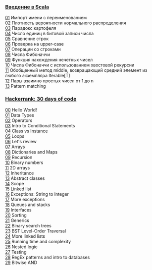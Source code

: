 ### [Введение в Scala](https://stepik.org/course/16243)  
[01](stepik-introduction-to-scala/01-namespace.scala) Импорт имени с переименованием  
[02](stepik-introduction-to-scala/02-normal-distribution.scala) Плотность вероятности нормального распределения  
[03](stepik-introduction-to-scala/03-potato-paradox.scala) Парадокс картофеля  
[04](stepik-introduction-to-scala/04-circular-shift.scala) Число единиц в битовой записи числа  
[05](stepik-introduction-to-scala/05-string-pool.md) Сравнение строк  
[06](stepik-introduction-to-scala/06-is-capital.scala) Проверка на upper-case  
[07](stepik-introduction-to-scala/07-operations-with-strings.scala) Операции со строками  
[08](stepik-introduction-to-scala/08-fibonacci.scala) Числа Фибоначчи  
[09](stepik-introduction-to-scala/09-functions.scala) Функция нахождения нечетных чисел  
[10](stepik-introduction-to-scala/10-fibonacci-tail-recursion.scala) Числа Фибоначчи с использованием хвостовой рекурсии  
[11](stepik-introduction-to-scala/11-middle.scala) Обобщенный метод middle, возвращающий средний элемент из любого экземпляра Iterable[T]  
[12](stepik-introduction-to-scala/12-coprime-numbers.scala) Пары взаимно простых чисел от 1 до n  
[13](stepik-introduction-to-scala/13-pattern-matching.scala) Pattern matching  
  
  
  
### [Hackerrank: 30 days of code](https://www.hackerrank.com/domains/tutorials/30-days-of-code)  
  
[00](hackerrank-30-days-of-code/00-hello-world.scala) Hello World!  
[01](hackerrank-30-days-of-code/01-data-types.scala) Data Types  
[02](hackerrank-30-days-of-code/02-operators.scala) Operators  
[03](hackerrank-30-days-of-code/03-intro-to-conditional-statements.scala) Intro to Conditional Statements  
[04](hackerrank-30-days-of-code/04-class-vs-instance.scala) Class vs Instance  
[05](hackerrank-30-days-of-code/05-loops.scala) Loops  
[06](hackerrank-30-days-of-code/06-let-s-review.scala) Let's review  
[07](hackerrank-30-days-of-code/07-arrays.scala) Arrays  
[08](hackerrank-30-days-of-code/08-dictionaries-and-maps.scala) Dictionaries and Maps  
[09](hackerrank-30-days-of-code/09-recursion.scala) Recursion  
[10](hackerrank-30-days-of-code/10-binary-numbers.scala) Binary numbers  
[11](hackerrank-30-days-of-code/11-2d-arrays.scala) 2D arrays  
[12](hackerrank-30-days-of-code/12-inheritance.scala) Inheritance  
[13](hackerrank-30-days-of-code/13-abstract-classes.scala) Abstract classes  
[14](hackerrank-30-days-of-code/14-scope.scala) Scope  
[15](hackerrank-30-days-of-code/15-linked-list.scala) Linked list  
[16](hackerrank-30-days-of-code/16-exceptions-string-to-integer.scala) Exceptions: String to Integer  
[17](hackerrank-30-days-of-code/17-more-exceptions.scala) More exceptions  
[18](hackerrank-30-days-of-code/18-queues-and-stacks.scala) Queues and stacks  
[19](hackerrank-30-days-of-code/19-interfaces.scala) Interfaces    
[20](hackerrank-30-days-of-code/20-sorting.scala) Sorting  
[21](hackerrank-30-days-of-code/21-generics.scala) Generics  
[22](hackerrank-30-days-of-code/22-binary-search-trees.scala) Binary search trees  
[23](hackerrank-30-days-of-code/23-bst-level-order-traversal.scala) BST Level-Order Traversal  
[24](hackerrank-30-days-of-code/24-more-linked-lists.scala) More linked lists  
[25](hackerrank-30-days-of-code/25-running-time-and-complexity.scala) Running time and complexity  
[26](hackerrank-30-days-of-code/26-nested-logic.scala) Nested logic  
[27](hackerrank-30-days-of-code/27-testing.scala) Testing  
[28](hackerrank-30-days-of-code/28-regex-patterns-and-intro-to-databases.scala) RegEx patterns and intro to databases  
[29](hackerrank-30-days-of-code/29-bitwise-and.scala) Bitwise AND  
  